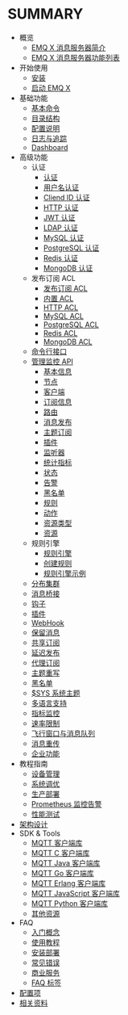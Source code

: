 # SUMMARY

* 概览
  * [EMQ X 消息服务器简介](introduction.md)
  * [EMQ X 消息服务器功能列表](introduction/checklist.md)
* 开始使用
  * [安装](getting-started/installation.md)
  * [启动 EMQ X](getting-started/start.md)
* 基础功能
  * [基本命令](using-emqx/command-line.md)
  * [目录结构](using-emqx/directory.md)
  * [配置说明](using-emqx/config.md)
  * [日志与追踪](using-emqx/log.md)
  * [Dashboard](using-emqx/dashboard.md)
* 高级功能
  * 认证
    * [认证](advanced/auth.md)
    * [用户名认证](advanced/auth-username.md)
    * [Cliend ID 认证](advanced/auth-clientid.md)
    * [HTTP 认证](advanced/auth-http.md)
    * [JWT 认证](advanced/auth-jwt.md)
    * [LDAP 认证](advanced/auth-ldap.md)
    * [MySQL 认证](advanced/auth-mysql.md)
    * [PostgreSQL 认证](advanced/auth-postgresql.md)
    * [Redis 认证](advanced/auth-redis.md)
    * [MongoDB 认证](advanced/auth-mongodb.md)
  * 发布订阅 ACL
    * [发布订阅 ACL](advanced/acl.md)
    * [内置 ACL](advanced/acl-file.md)
    * [HTTP ACL](advanced/acl-http.md)
    * [MySQL ACL](advanced/acl-mysql.md)
    * [PostgreSQL ACL](advanced/acl-postgres.md)
    * [Redis ACL](advanced/acl-redis.md)
    * [MongoDB ACL](advanced/acl-mongodb.md)
  * [命令行接口](advanced/cli.md)
  * [管理监控 API](advanced/http-api.md)
    * [基本信息](./advanced/http-api.md#endpoint-brokers)
    * [节点](./advanced/http-api.md#endpoint-nodes)
    * [客户端](./advanced/http-api.md#endpoint-clients)
    * [订阅信息](./advanced/http-api.md#endpoint-subscriptions)
    * [路由](./advanced/http-api.md#endpoint-routes)
    * [消息发布](./advanced/http-api.md#endpoint-publish)
    * [主题订阅](./advanced/http-api.md#endpoint-subscribe)
    * [插件](./advanced/http-api.md#endpoint-plugins)
    * [监听器](./advanced/http-api.md#endpoint-listeners)
    * [统计指标](./advanced/http-api.md#endpoint-metrics)
    * [状态](./advanced/http-api.md#endpoint-stats)
    * [告警](./advanced/http-api.md#endpoint-alarms)
    * [黑名单](./advanced/http-api.md#endpoint-banned)
    * [规则](./advanced/http-api.md#endpoint-rules)
    * [动作](./advanced/http-api.md#endpoint-actions)
    * [资源类型](./advanced/http-api.md#endpoint-resource-types)
    * [资源](./advanced/http-api.md#endpoint-resources)
  * 规则引擎
    * [规则引擎](advanced/rule-engine.md)
    * [创建规则](advanced/rule-examples.md)
    * [规则引擎示例](https://www.emqx.io/cn/blog/category/rule-engine)
  * [分布集群](advanced/cluster.md)
  * [消息桥接](advanced/bridge.md)
  * [钩子](advanced/hooks.md)
  * [插件](advanced/plugins.md)
  * [WebHook](advanced/webhook.md)
  * [保留消息](advanced/retained.md)
  * [共享订阅](advanced/shared-subscriptions.md)
  * [延迟发布](advanced/delay-publish.md)
  * [代理订阅](advanced/proxy-subscriptions.md)
  * [主题重写](advanced/topic-rewrite.md)
  * [黑名单](advanced/blacklist.md)
  * [$SYS 系统主题](advanced/system-topic.md)
  * [多语言支持](advanced/multiple-language-support.md)
  * [指标监控](advanced/metrics-and-stats.md)
  * [速率限制](advanced/rate-limit.md)
  * [飞行窗口与消息队列](advanced/inflight-window-and-message-queue.md)
  * [消息重传](advanced/retransmission.md)
  * [企业功能](advanced/enterprise.md)
* 教程指南
  * [设备管理](tutorial/device-management.md)
  * [系统调优](tutorial/turn.md)
  * [生产部署](tutorial/deploy.md)
  * [Prometheus 监控告警](tutorial/prometheus.md)
  * [性能测试](tutorial/benchmark.md)
* [架构设计](design/design.md)
* SDK & Tools
  * [MQTT 客户端库](development/client.md)
  * [MQTT C 客户端库](development/c.md)
  * [MQTT Java 客户端库](development/java.md)
  * [MQTT Go 客户端库](development/go.md)
  * [MQTT Erlang 客户端库](development/erlang.md)
  * [MQTT JavaScript 客户端库](development/javascript.md)
  * [MQTT Python 客户端库](development/python.md)
  * [其他资源](development/resource.md)
* FAQ
  * [入门概念](faq/faq.md)
  * [使用教程](faq/use-guide.md)
  * [安装部署](faq/deployment.md)
  * [常见错误](faq/error.md)
  * [商业服务](faq/enterprise.md)
  * [FAQ 标签](faq/tags.md)
* [配置项](configuration/configuration.md)
* [相关资料](awesome/awesome.md)
